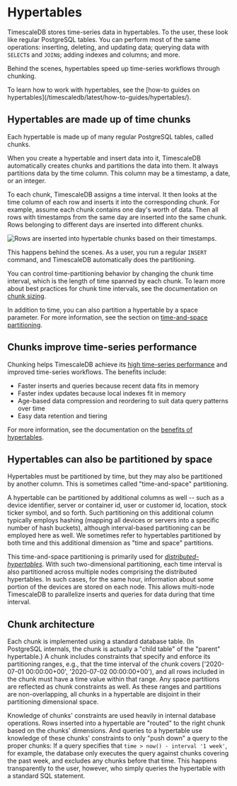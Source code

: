 # Hypertables
TimescaleDB stores time-series data in hypertables. To the user, these look like
regular PostgreSQL tables. You can perform most of the same operations:
inserting, deleting, and updating data; querying data with `SELECT`s and
`JOIN`s; adding indexes and columns; and more.

Behind the scenes, hypertables speed up time-series workflows through chunking. 

<highlight tip="note"> 
To learn how to work with hypertables, see the [how-to guides on
hypertables](/timescaledb/latest/how-to-guides/hypertables/).
</highlight>

## Hypertables are made up of time chunks
Each hypertable is made up of many regular PostgreSQL tables, called chunks.

When you create a hypertable and insert data into it, TimescaleDB automatically
creates chunks and partitions the data into them. It always partitions data by
the time column. This column may be a timestamp, a date, or an integer. 

To each chunk, TimescaleDB assigns a time interval. It then looks at the time
column of each row and inserts it into the corresponding chunk. For example,
assume each chunk contains one day's worth of data. Then all rows with
timestamps from the same day are inserted into the same chunk. Rows belonging to
different days are inserted into different chunks.

<img class="main-content__illustration"
src="https://s3.amazonaws.com/assets.timescale.com/docs/images/getting-started/hypertables-chunks.png"
alt="Rows are inserted into hypertable chunks based on their timestamps." />

This happens behind the scenes. As a user, you run a regular `INSERT` command,
and TimescaleDB automatically does the partitioning.

You can control time-partitioning behavior by changing the chunk time interval,
which is the length of time spanned by each chunk. To learn more about best
practices for chunk time intervals, see the documentation on [chunk
sizing][chunk-sizing].

In addition to time, you can also partition a hypertable by a space parameter.
For more information, see the section on [time-and-space
partitioning](#hypertables-can-also-be-partitioned-by-space).

## Chunks improve time-series performance
Chunking helps TimescaleDB achieve its [high time-series
performance][performance-benchmark] and improved time-series workflows. The
benefits include:

*   Faster inserts and queries because recent data fits in memory
*   Faster index updates because local indexes fit in memory
*   Age-based data compression and reordering to suit data query patterns over
    time
*   Easy data retention and tiering

For more information, see the documentation on the [benefits of
hypertables][hypertable-benefits].

## Hypertables can also be partitioned by space

Hypertables must be partitioned by time, but they may also be partitioned by
another column. This is sometimes called "time-and-space" partitioning. 

A hypertable can be partitioned by additional columns as well -- such as a device
identifier, server or container id, user or customer id, location, stock ticker
symbol, and so forth.  Such partitioning on this additional column typically
employs hashing (mapping all devices or servers into a specific number of hash
buckets), although interval-based partitioning can be employed here as well.
We sometimes refer to hypertables partitioned by both time and this additional
dimension as "time and space" partitions.

This time-and-space partitioning is primarily used for *[distributed-hypertables]*.
With such two-dimensional partitioning, each time interval is also
partitioned across multiple nodes comprising the distributed hypertables.
In such cases, for the same hour, information about some portion of the
devices are stored on each node.  This allows multi-node TimescaleDB
to parallelize inserts and queries for data during that time interval.

## Chunk architecture

Each chunk is implemented using a standard database table.  (In PostgreSQL
internals, the chunk is actually a "child table" of the "parent" hypertable.)
A chunk includes constraints that specify and enforce its partitioning ranges,
e.g., that the time interval of the chunk covers
['2020-07-01 00:00:00+00', '2020-07-02 00:00:00+00'),
and all rows included in the chunk must have a time value within that
range. Any space partitions are reflected as chunk constraints as well.
As these ranges and partitions are non-overlapping, all chunks in a
hypertable are disjoint in their partitioning dimensional space.

Knowledge of chunks' constraints are used heavily in internal database
operations.  Rows inserted into a hypertable are "routed" to the right chunk
based on the chunks' dimensions.  And queries to a hypertable use knowledge
of these chunks' constraints to only "push down" a query to the proper
chunks: If a query specifies that `time > now() - interval '1 week'`, for
example, the database only executes the query against chunks covering
the past week, and excludes any chunks before that time.  This happens
transparently to the user, however, who simply queries the hypertable with
a standard SQL statement.

[chunk-sizing]: /how-to-guides/hypertables/best-practices/#time-intervals
[create-hypertable]: /how-to-guides/hypertables/create/
[distributed-hypertables]: /overview/core-concepts/distributed-hypertables/
[hypertable-benefits]: /overview/core-concepts/hypertables-and-chunks-benefits/
[performance-benchmark]: FIXME